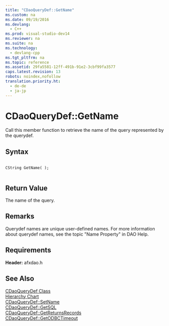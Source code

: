 ```yaml
---
title: "CDaoQueryDef::GetName"
ms.custom: na
ms.date: 09/19/2016
ms.devlang: 
  - C++
ms.prod: visual-studio-dev14
ms.reviewer: na
ms.suite: na
ms.technology: 
  - devlang-cpp
ms.tgt_pltfrm: na
ms.topic: reference
ms.assetid: 29fa5581-12ff-491b-91e2-3cbf99fa3577
caps.latest.revision: 13
robots: noindex,nofollow
translation.priority.ht: 
  - de-de
  - ja-jp
---
```

# CDaoQueryDef::GetName
Call this member function to retrieve the name of the query represented by the querydef.  
  
## Syntax  
  
```  
  
CString GetName( );  
  
```  
  
## Return Value  
 The name of the query.  
  
## Remarks  
 Querydef names are unique user-defined names. For more information about querydef names, see the topic "Name Property" in DAO Help.  
  
## Requirements  
 **Header:** afxdao.h  
  
## See Also  
 [CDaoQueryDef Class](../vs140/CDaoQueryDef-Class.md)   
 [Hierarchy Chart](../vs140/Hierarchy-Chart.md)   
 [CDaoQueryDef::SetName](../vs140/CDaoQueryDef--SetName.md)   
 [CDaoQueryDef::GetSQL](../vs140/CDaoQueryDef--GetSQL.md)   
 [CDaoQueryDef::GetReturnsRecords](../vs140/CDaoQueryDef--GetReturnsRecords.md)   
 [CDaoQueryDef::GetODBCTimeout](../vs140/CDaoQueryDef--GetODBCTimeout.md)